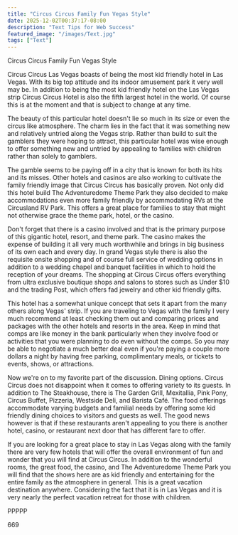 ```yaml
---
title: "Circus Circus Family Fun Vegas Style"
date: 2025-12-02T00:37:17-08:00
description: "Text Tips for Web Success"
featured_image: "/images/Text.jpg"
tags: ["Text"]
---
```


Circus Circus Family Fun Vegas Style

Circus Circus Las Vegas boasts of being the most kid friendly hotel in Las Vegas. With its big top attitude and its indoor amusement park it very well may be. In addition to being the most kid friendly hotel on the Las Vegas strip Circus Circus Hotel is also the fifth largest hotel in the world. Of course this is at the moment and that is subject to change at any time. 

The beauty of this particular hotel doesn't lie so much in its size or even the circus like atmosphere. The charm lies in the fact that it was something new and relatively untried along the Vegas strip. Rather than build to suit the gamblers they were hoping to attract, this particular hotel was wise enough to offer something new and untried by appealing to families with children rather than solely to gamblers. 

The gamble seems to be paying off in a city that is known for both its hits and its misses. Other hotels and casinos are also working to cultivate the family friendly image that Circus Circus has basically proven. Not only did this hotel build The Adventuredome Theme Park they also decided to make accommodations even more family friendly by accommodating RVs at the Circusland RV Park. This offers a great place for families to stay that might not otherwise grace the theme park, hotel, or the casino.

Don't forget that there is a casino involved and that is the primary purpose of this gigantic hotel, resort, and theme park. The casino makes the expense of building it all very much worthwhile and brings in big business of its own each and every day. In grand Vegas style there is also the requisite onsite shopping and of course full service of wedding options in addition to a wedding chapel and banquet facilities in which to hold the reception of your dreams. The shopping at Circus Circus offers everything from ultra exclusive boutique shops and salons to stores such as Under $10 and the trading Post, which offers fad jewelry and other kid friendly gifts. 

This hotel has a somewhat unique concept that sets it apart from the many others along Vegas' strip. If you are traveling to Vegas with the family I very much recommend at least checking them out and comparing prices and packages with the other hotels and resorts in the area. Keep in mind that comps are like money in the bank particularly when they involve food or activities that you were planning to do even without the comps. So you may be able to negotiate a much better deal even if you're paying a couple more dollars a night by having free parking, complimentary meals, or tickets to events, shows, or attractions. 

Now we're on to my favorite part of the discussion. Dining options. Circus Circus does not disappoint when it comes to offering variety to its guests. In addition to The Steakhouse, there is The Garden Grill, Mexitallia, Pink Pony, Circus Buffet, Pizzeria, Westside Deli, and Barista Café. The food offerings accommodate varying budgets and familial needs by offering some kid friendly dining choices to visitors and guests as well. The good news however is that if these restaurants aren't appealing to you there is another hotel, casino, or restaurant next door that has different fare to offer.

If you are looking for a great place to stay in Las Vegas along with the family there are very few hotels that will offer the overall environment of fun and wonder that you will find at Circus Circus. In addition to the wonderful rooms, the great food, the casino, and The Adventuredome Theme Park you will find that the shows here are as kid friendly and entertaining for the entire family as the atmosphere in general. This is a great vacation destination anywhere. Considering the fact that it is in Las Vegas and it is very nearly the perfect vacation retreat for those with children.

PPPPP

669

